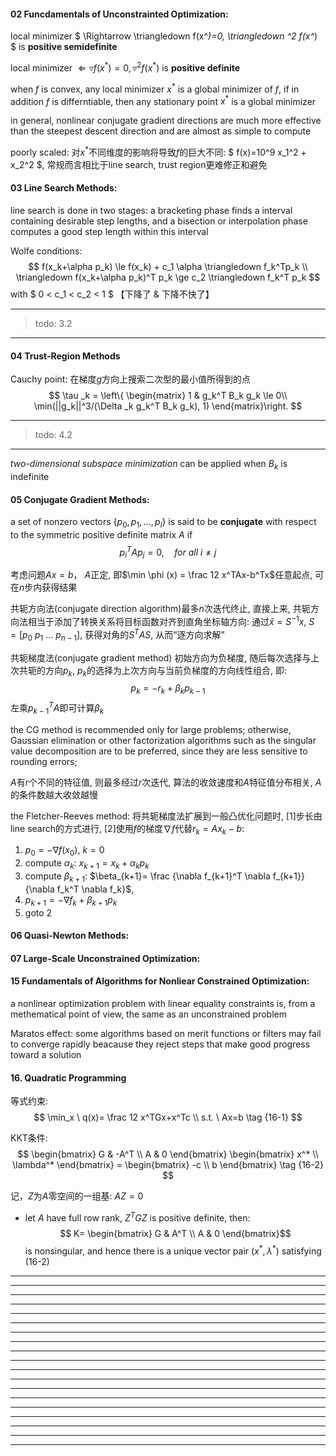 #### 02 Funcdamentals of Unconstrainted Optimization:

local minimizer $ \Rightarrow \triangledown f(x^*)=0, \triangledown ^2 f(x^*) $ is **positive semidefinite**

local minimizer $\Leftarrow \triangledown f(x^*)=0, \triangledown ^2 f(x^*)$ is **positive definite**

when $f$ is convex, any local minimizer $x^*$ is a global minimizer of $f$, if in addition $f$ is differntiable, then any stationary point $x^*$ is a global minimizer

in general, nonlinear conjugate gradient directions are much more effective than the steepest descent direction and are almost as simple to compute

poorly scaled: 对$x^*$不同维度的影响将导致*f*的巨大不同: $ f(x)=10^9 x_1^2 + x_2^2 $, 常规而言相比于line search, trust region更难修正和避免

#### 03 Line Search Methods:

line search is done in two stages: a bracketing phase finds a interval containing desirable step lengths, and a bisection or interpolation phase computes a good step length within this interval

Wolfe conditions:
$$ f(x_k+\alpha p_k) \le f(x_k) + c_1 \alpha \triangledown f_k^Tp_k \\
\triangledown f(x_k+\alpha p_k)^T p_k \ge c_2 \triangledown f_k^T p_k $$
with $ 0 < c_1 < c_2 < 1 $ 【下降了 & 下降不快了】

***
> todo: 3.2

***

#### 04 Trust-Region Methods

Cauchy point: 在梯度$g$方向上搜索二次型的最小值所得到的点
$$
\tau _k = \left\{
\begin{matrix}
1 & g_k^T B_k g_k \le 0\\
\min(||g_k||^3/(\Delta _k g_k^T B_k g_k), 1)
\end{matrix}\right.
$$
***
> todo: 4.2

***

*two-dimensional subspace minimization* can be applied when $B_k$ is indefinite

#### 05 Conjugate Gradient Methods:

a set of nonzero vectors $\{p_0, p_1, ..., p_l\}$ is said to be **conjugate** with respect to the symmetric positive definite matrix $A$ if
$$p_i^T A p_j=0, \quad for \ all \ i \not = j$$

考虑问题$Ax=b$， $A$正定, 即$\min \phi (x) = \frac 12 x^TAx-b^Tx$任意起点, 可在$n$步内获得结果

共轭方向法(conjugate direction algorithm)最多$n$次迭代终止, 直接上来, 共轭方向法相当于添加了转换关系将目标函数对齐到直角坐标轴方向: 通过$\hat x = S^{-1}x, \ S=[p_0\ p_1\ ...\ p_{n-1}]$, 获得对角的$S^T A S$, 从而“逐方向求解”

共轭梯度法(conjugate gradient method)
初始方向为负梯度, 随后每次选择与上次共轭的方向$p_k$, $p_k$的选择为上次方向与当前负梯度的方向线性组合, 即:
$$p_k = -r_k+\beta _k p_{k-1}$$
左乘$p_{k-1}^TA$即可计算$\beta_k$

the CG method is recommended only for large problems; otherwise, Gaussian elimination or other factorization algorithms such as the singular value decomposition are to be preferred, since they are less sensitive to rounding errors;

$A$有$r$个不同的特征值, 则最多经过$r$次迭代, 算法的收敛速度和$A$特征值分布相关, $A$的条件数越大收敛越慢

the Fletcher-Reeves method: 将共轭梯度法扩展到一般凸优化问题时, [1]步长由line search的方式进行, [2]使用$f$的梯度$\nabla f$代替$r_k = Ax_k-b$:
1. $p_0=-\nabla f(x_0), \ k=0$
2. compute $\alpha_k$: $x_{k+1}=x_k+\alpha_k p_k$
3. compute $\beta_{k+1}$: $\beta_{k+1}= \frac {\nabla f_{k+1}^T \nabla f_{k+1}}
{\nabla f_k^T \nabla f_k}$,
4. $p_{k+1} = -\nabla f_k + \beta_{k+1} p_k$
5. goto 2

#### 06 Quasi-Newton Methods:

#### 07 Large-Scale Unconstrained Optimization:

#### 15 Fundamentals of Algorithms for Nonliear Constrained Optimization:

a nonlinear optimization problem with linear equality constraints is, from a methematical point of view, the same as an unconstrained problem

Maratos effect: some algorithms based on merit functions or filters may fail to converge rapidly beacause they reject steps that make good progress toward a solution

#### 16. Quadratic Programming

等式约束:
$$ \min_x \ q(x)= \frac 12 x^TGx+x^Tc \\
s.t. \ Ax=b
\tag {16-1}
$$

KKT条件:
$$ \begin{bmatrix} G & -A^T \\ A & 0 \end{bmatrix}
\begin{bmatrix} x^* \\ \lambda^* \end{bmatrix} = \begin{bmatrix} -c \\ b \end{bmatrix}
\tag {16-2}
$$

记，$Z$为$A$零空间的一组基: $AZ=0$
* let $A$ have full row rank, $Z^TGZ$ is positive definite, then:
$$ K= \begin{bmatrix} G & A^T \\ A & 0 \end{bmatrix}$$
is nonsingular, and hence there is a unique vector pair $(x^*, \lambda^*)$ satisfying (16-2)



























---
---
---
---
---
---
---
---
---
---
---
---
---
---
---
---
---
---
---

